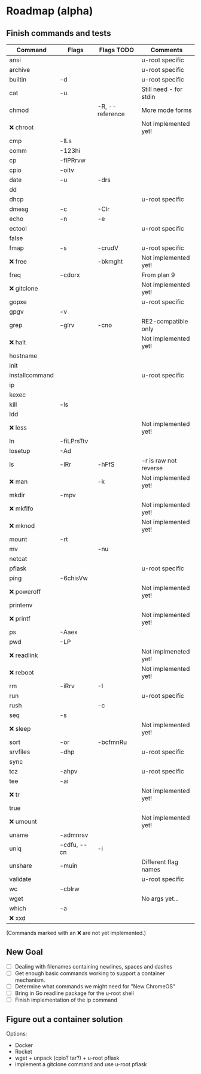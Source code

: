 # Roadmap (alpha)

## Finish commands and tests

| Command        | Flags         | Flags TODO      | Comments               |
| -------------- | ------------- | --------------- | ---------------------- |
| ansi           |               |                 | u-root specific        |
| archive        |               |                 | u-root specific        |
| builtin        | -d            |                 | u-root specific        |
| cat            | -u            |                 | Still need - for stdin |
| chmod          |               | -R, --reference | More mode forms        |
| :x: chroot     |               |                 | Not implemented yet!   |
| cmp            | -lLs          |                 |                        |
| comm           | -123hi        |                 |                        |
| cp             | -fiPRrvw      |                 |                        |
| cpio           | -oitv         |                 |                        |
| date           | -u            | -drs            |                        |
| dd             |               |                 |                        |
| dhcp           |               |                 | u-root specific        |
| dmesg          | -c            | -Clr            |                        |
| echo           | -n            | -e              |                        |
| ectool         |               |                 | u-root specific        |
| false          |               |                 |                        |
| fmap           | -s            | -crudV          | u-root specific        |
| :x: free       |               | -bkmght         | Not implemented yet!   |
| freq           | -cdorx        |                 | From plan 9            |
| :x: gitclone   |               |                 | Not implemented yet!   |
| gopxe          |               |                 | u-root specific        |
| gpgv           | -v            |                 |                        |
| grep           | -glrv         | -cno            | RE2-compatible only    |
| :x: halt       |               |                 | Not implemented yet!   |
| hostname       |               |                 |                        |
| init           |               |                 |                        |
| installcommand |               |                 | u-root specific        |
| ip             |               |                 |                        |
| kexec          |               |                 |                        |
| kill           | -ls           |                 |                        |
| ldd            |               |                 |                        |
| :x: less       |               |                 | Not implemented yet!   |
| ln             | -fiLPrsTtv    |                 |                        |
| losetup        | -Ad           |                 |                        |
| ls             | -lRr          | -hFfS           | -r is raw not reverse  |
| :x: man        |               | -k              | Not implemented yet!   |
| mkdir          | -mpv          |                 |                        |
| :x: mkfifo     |               |                 | Not implemented yet!   |
| :x: mknod      |               |                 | Not implemented yet!   |
| mount          | -rt           |                 |                        |
| mv             |               | -nu             |                        |
| netcat         |               |                 |                        |
| pflask         |               |                 | u-root specific        |
| ping           | -6chisVw      |                 |                        |
| :x: poweroff   |               |                 | Not implemented yet!   |
| printenv       |               |                 |                        |
| :x: printf     |               |                 | Not implemented yet!   |
| ps             | -Aaex         |                 |                        |
| pwd            | -LP           |                 |                        |
| :x: readlink   |               |                 | Not implmeneted yet!   |
| :x: reboot     |               |                 | Not implemented yet!   |
| rm             | -iRrv         | -I              |                        |
| run            |               |                 | u-root specific        |
| rush           |               | -c              |                        |
| seq            | -s            |                 |                        |
| :x: sleep      |               |                 | Not implemented yet!   |
| sort           | -or           | -bcfmnRu        |                        |
| srvfiles       | -dhp          |                 | u-root specific        |
| sync           |               |                 |                        |
| tcz            | -ahpv         |                 | u-root specific        |
| tee            | -ai           |                 |                        |
| :x: tr         |               |                 | Not implemented yet!   |
| true           |               |                 |                        |
| :x: umount     |               |                 | Not implemented yet!   |
| uname          | -admnrsv      |                 |                        |
| uniq           | -cdfu, --cn   | -i              |                        |
| unshare        | -muin         |                 | Different flag names   |
| validate       |               |                 | u-root specific        |
| wc             | -cblrw        |                 |                        |
| wget           |               |                 | No args yet...         |
| which          | -a            |                 |                        |
| :x: xxd        |               |                 |                        |

(Commands marked with an :x: are not yet implemented.)

## New Goal
- [ ] Dealing with filenames containing newlines, spaces and dashes
- [ ] Get enough basic commands working to support a container mechanism.
- [ ] Determine what commands we might need for "New ChromeOS"
- [ ] Bring in Go readline package for the u-root shell
- [ ] Finish implementation of the ip command

## Figure out a container solution
Options:

* Docker
* Rocket
* wget + unpack (cpio? tar?) + u-root pflask
* implement a gitclone command and use u-root pflask
